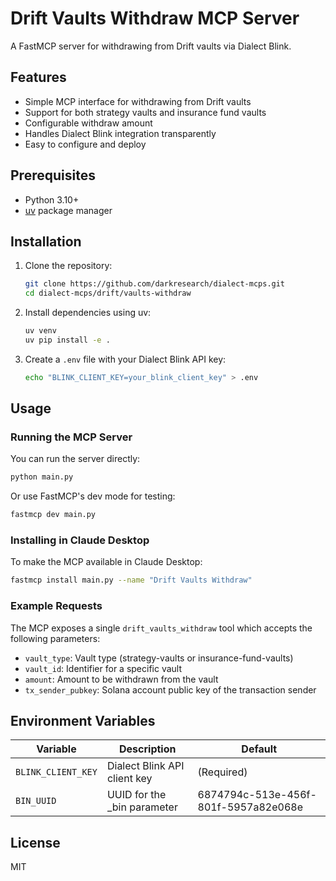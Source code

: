 # Drift Vaults Withdraw MCP Server

A FastMCP server for withdrawing from Drift vaults via Dialect Blink.

## Features

- Simple MCP interface for withdrawing from Drift vaults
- Support for both strategy vaults and insurance fund vaults
- Configurable withdraw amount
- Handles Dialect Blink integration transparently
- Easy to configure and deploy

## Prerequisites

- Python 3.10+
- [uv](https://github.com/astral-sh/uv) package manager

## Installation

1. Clone the repository:
   ```bash
   git clone https://github.com/darkresearch/dialect-mcps.git
   cd dialect-mcps/drift/vaults-withdraw
   ```

2. Install dependencies using uv:
   ```bash
   uv venv
   uv pip install -e .
   ```

3. Create a `.env` file with your Dialect Blink API key:
   ```bash
   echo "BLINK_CLIENT_KEY=your_blink_client_key" > .env
   ```

## Usage

### Running the MCP Server

You can run the server directly:

```bash
python main.py
```

Or use FastMCP's dev mode for testing:

```bash
fastmcp dev main.py
```

### Installing in Claude Desktop

To make the MCP available in Claude Desktop:

```bash
fastmcp install main.py --name "Drift Vaults Withdraw"
```

### Example Requests

The MCP exposes a single `drift_vaults_withdraw` tool which accepts the following parameters:

- `vault_type`: Vault type (strategy-vaults or insurance-fund-vaults)
- `vault_id`: Identifier for a specific vault
- `amount`: Amount to be withdrawn from the vault
- `tx_sender_pubkey`: Solana account public key of the transaction sender

## Environment Variables

| Variable | Description | Default |
|----------|-------------|---------|
| `BLINK_CLIENT_KEY` | Dialect Blink API client key | (Required) |
| `BIN_UUID` | UUID for the _bin parameter | 6874794c-513e-456f-801f-5957a82e068e |

## License

MIT
